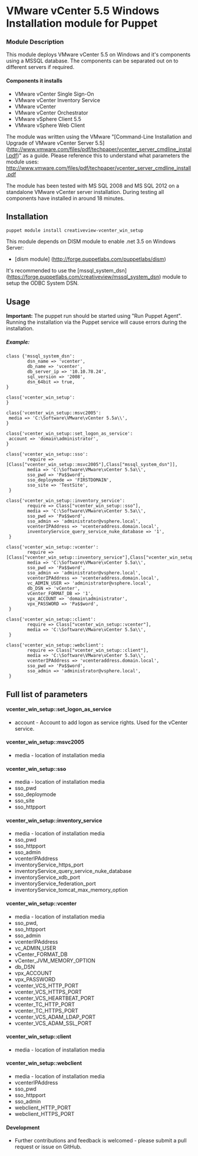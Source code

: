# VMware vCenter 5.5 Windows Installation module for Puppet #

### Module Description

This module deploys VMware vCenter 5.5 on Windows and it's components using a MSSQL database. The components can be separated out on to different servers if required.  

#### Components it installs
* VMware vCenter Single Sign-On
* VMware vCenter Inventory Service
* VMware vCenter 
* VMware vCenter Orchestrator
* VMware vSphere Client 5.5
* VMware vSphere Web Client

The module was written using the VMware "[Command-Line Installation and Upgrade of VMware vCenter Server 5.5] (http://www.vmware.com/files/pdf/techpaper/vcenter_server_cmdline_install.pdf)" as a guide. Please reference this to understand what parameters the module uses: http://www.vmware.com/files/pdf/techpaper/vcenter_server_cmdline_install.pdf

The module has been tested with MS SQL 2008 and MS SQL 2012 on a standalone VMware vCenter server installation.  During testing all components have installed in around 18 minutes. 

## Installation

```bash
puppet module install creativeview-vcenter_win_setup
```
This module depends on DISM module to enable .net 3.5 on Windows Server:

* [dism module] (http://forge.puppetlabs.com/puppetlabs/dism)

It's recommended to use the [mssql_system_dsn] (https://forge.puppetlabs.com/creativeview/mssql_system_dsn) module to setup the ODBC System DSN.

## Usage
**Important:** The puppet run should be started using "Run Puppet Agent". Running the installation via the Puppet service will cause errors during the installation. 

##### Example:

```puppet
class {'mssql_system_dsn':
        dsn_name => 'vcenter',
        db_name => 'vcenter',
        db_server_ip => '10.10.78.24',
        sql_version => '2008',
        dsn_64bit => true,
}

class{'vcenter_win_setup':
}

class{'vcenter_win_setup::msvc2005':
 media => 'C:\Software\VMware\vCenter 5.5a\\',
}

class{'vcenter_win_setup::set_logon_as_service':
 account => 'domain\administrator',
}

class{'vcenter_win_setup::sso':
        require => [Class["vcenter_win_setup::msvc2005"],Class["mssql_system_dsn"]],
        media => 'C:\Software\VMware\vCenter 5.5a\\',
        sso_pwd => 'Pa$$word',
        sso_deploymode => 'FIRSTDOMAIN',
        sso_site => 'TestSite',
 }

class{'vcenter_win_setup::inventory_service':
        require => Class["vcenter_win_setup::sso"],
        media => 'C:\Software\VMware\vCenter 5.5a\\',
        sso_pwd => 'Pa$$word',
        sso_admin => 'administrator@vsphere.local',
        vcenterIPAddress => 'vcenteraddress.domain.local',
        inventoryService_query_service_nuke_database => '1',
 }

class{'vcenter_win_setup::vcenter':
        require => [Class["vcenter_win_setup::inventory_service"],Class["vcenter_win_setup::set_logon_as_service"]],
        media => 'C:\Software\VMware\vCenter 5.5a\\',
        sso_pwd => 'Pa$$word',
        sso_admin => 'administrator@vsphere.local',
        vcenterIPAddress => 'vcenteraddress.domain.local',
        vc_ADMIN_USER => 'administrator@vsphere.local',
        db_DSN => 'vCenter',
        vCenter_FORMAT_DB => '1',
        vpx_ACCOUNT => 'domain\administrator',
        vpx_PASSWORD => 'Pa$$word',
 }

class{'vcenter_win_setup::client':
        require => Class["vcenter_win_setup::vcenter"],
        media => 'C:\Software\VMware\vCenter 5.5a\\',
 }

class{'vcenter_win_setup::webclient':
        require => Class["vcenter_win_setup::client"],
        media => 'C:\Software\VMware\vCenter 5.5a\\',
        vcenterIPAddress => 'vcenteraddress.domain.local',
        sso_pwd => 'Pa$$word',
        sso_admin => 'administrator@vsphere.local',
 }
```

## Full list of parameters 

#### vcenter_win_setup::set_logon_as_service
* account - Account to add logon as service rights. Used for the vCenter service. 

#### vcenter_win_setup::msvc2005
* media - location of installation media

#### vcenter_win_setup::sso
* media - location of installation media
* sso_pwd
* sso_deploymode
* sso_site
* sso_httpport

#### vcenter_win_setup::inventory_service
* media - location of installation media
* sso_pwd
* sso_httpport
* sso_admin
* vcenterIPAddress
* inventoryService_https_port
* inventoryService_query_service_nuke_database
* inventoryService_xdb_port
* inventoryService_federation_port
* inventoryService_tomcat_max_memory_option

#### vcenter_win_setup::vcenter
* media - location of installation media
* sso_pwd,
* sso_httpport
* sso_admin
* vcenterIPAddress
* vc_ADMIN_USER
* vCenter_FORMAT_DB
* vCenter_JVM_MEMORY_OPTION
* db_DSN
* vpx_ACCOUNT
* vpx_PASSWORD
* vcenter_VCS_HTTP_PORT
* vcenter_VCS_HTTPS_PORT
* vcenter_VCS_HEARTBEAT_PORT
* vcenter_TC_HTTP_PORT
* vcenter_TC_HTTPS_PORT
* vcenter_VCS_ADAM_LDAP_PORT
* vcenter_VCS_ADAM_SSL_PORT

#### vcenter_win_setup::client
* media - location of installation media

#### vcenter_win_setup::webclient
* media - location of installation media
* vcenterIPAddress
* sso_pwd
* sso_httpport
* sso_admin
* webclient_HTTP_PORT
* webclient_HTTPS_PORT

#### Development 
* Further contributions and feedback is welcomed - please submit a pull request or issue on GitHub.

